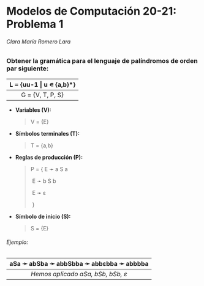 # Modelos de Computación 20-21: Problema 1

###### Clara María Romero Lara

### Obtener la gramática para el lenguaje de palíndromos de orden par siguiente:

| L = {uu-1 \| u ∊ {a,b}\*} |
| :-----------------------: |
|     G = {V, T, P, S}      |

- **Variables (V):**

  > V = {E}

  

- **Símbolos terminales (T):** 

  > T = {a,b}

  

- **Reglas de producción (P):**

  > P = { E ➛    a S a
  >
  > ​		 E ➛	b S b	
  >
  > ​		 E ➛    ε
  >
  > ​       }

  

- **Símbolo de inicio (S):**

  > S = {E}



###### Ejemplo:

| aSa ➛ abSba ➛ abbSbba ➛ abbεbba ➛ abbbba |
| :--------------------------------------: |
|    *Hemos aplicado aSa, bSb, bSb, ε*     |



